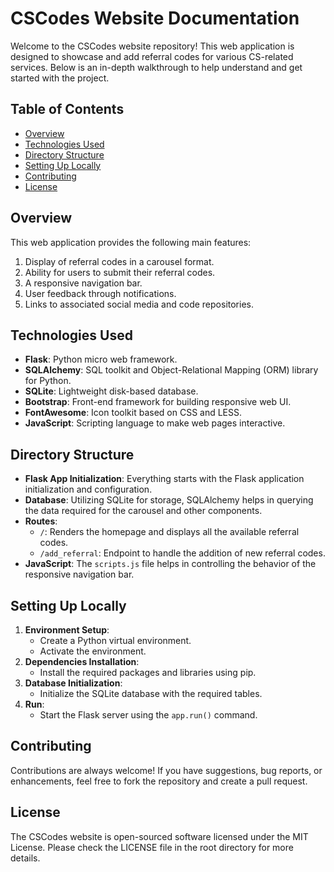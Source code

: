 # CSCodes Website Documentation

Welcome to the CSCodes website repository! This web application is designed to showcase and add referral codes for various CS-related services. Below is an in-depth walkthrough to help understand and get started with the project.

## Table of Contents

- [Overview](#overview)
- [Technologies Used](#technologies-used)
- [Directory Structure](#directory-structure)
- [Setting Up Locally](#setting-up-locally)
- [Contributing](#contributing)
- [License](#license)

## Overview

This web application provides the following main features:
1. Display of referral codes in a carousel format.
2. Ability for users to submit their referral codes.
3. A responsive navigation bar.
4. User feedback through notifications.
5. Links to associated social media and code repositories.

## Technologies Used

- **Flask**: Python micro web framework.
- **SQLAlchemy**: SQL toolkit and Object-Relational Mapping (ORM) library for Python.
- **SQLite**: Lightweight disk-based database.
- **Bootstrap**: Front-end framework for building responsive web UI.
- **FontAwesome**: Icon toolkit based on CSS and LESS.
- **JavaScript**: Scripting language to make web pages interactive.

## Directory Structure

- **Flask App Initialization**: Everything starts with the Flask application initialization and configuration.
- **Database**: Utilizing SQLite for storage, SQLAlchemy helps in querying the data required for the carousel and other components.
- **Routes**:
    - `/`: Renders the homepage and displays all the available referral codes.
    - `/add_referral`: Endpoint to handle the addition of new referral codes.
- **JavaScript**: The `scripts.js` file helps in controlling the behavior of the responsive navigation bar.

## Setting Up Locally

1. **Environment Setup**:
   - Create a Python virtual environment.
   - Activate the environment.
2. **Dependencies Installation**:
   - Install the required packages and libraries using pip.
3. **Database Initialization**:
   - Initialize the SQLite database with the required tables.
4. **Run**:
   - Start the Flask server using the `app.run()` command.

## Contributing

Contributions are always welcome! If you have suggestions, bug reports, or enhancements, feel free to fork the repository and create a pull request.

## License

The CSCodes website is open-sourced software licensed under the MIT License. Please check the LICENSE file in the root directory for more details.

